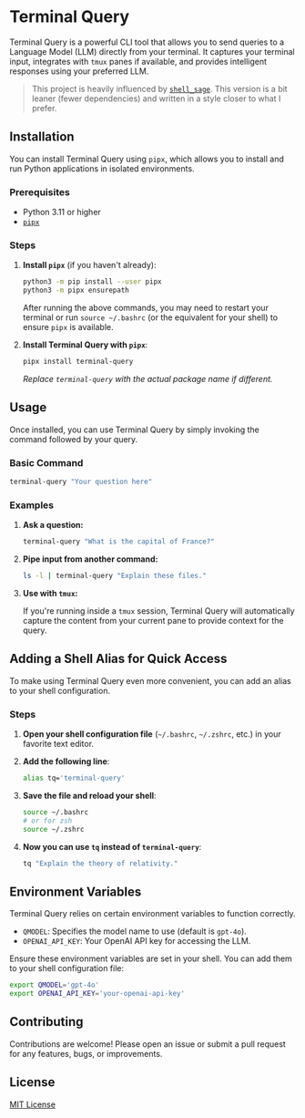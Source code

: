 # Terminal Query

Terminal Query is a powerful CLI tool that allows you to send queries to a Language Model (LLM) directly from your terminal. It captures your terminal input, integrates with `tmux` panes if available, and provides intelligent responses using your preferred LLM.

> This project is heavily influenced by [`shell_sage`]([text](https://github.com/AnswerDotAI/shell_sage)). This version is a bit leaner (fewer dependencies) and written in a style closer to what I prefer.

## Installation

You can install Terminal Query using `pipx`, which allows you to install and run Python applications in isolated environments.

### Prerequisites

- Python 3.11 or higher
- [`pipx`](https://pipxproject.github.io/pipx/)

### Steps

1. **Install `pipx`** (if you haven't already):

   ```bash
   python3 -m pip install --user pipx
   python3 -m pipx ensurepath
   ```

   After running the above commands, you may need to restart your terminal or run `source ~/.bashrc` (or the equivalent for your shell) to ensure `pipx` is available.

2. **Install Terminal Query with `pipx`**:

   ```bash
   pipx install terminal-query
   ```

   *Replace `terminal-query` with the actual package name if different.*

## Usage

Once installed, you can use Terminal Query by simply invoking the command followed by your query.

### Basic Command

```bash
terminal-query "Your question here"
```

### Examples

1. **Ask a question:**

   ```bash
   terminal-query "What is the capital of France?"
   ```

2. **Pipe input from another command:**

   ```bash
   ls -l | terminal-query "Explain these files."
   ```

3. **Use with `tmux`:**

   If you're running inside a `tmux` session, Terminal Query will automatically capture the content from your current pane to provide context for the query.

## Adding a Shell Alias for Quick Access

To make using Terminal Query even more convenient, you can add an alias to your shell configuration.

### Steps

1. **Open your shell configuration file** (`~/.bashrc`, `~/.zshrc`, etc.) in your favorite text editor.

2. **Add the following line**:

   ```bash
   alias tq='terminal-query'
   ```

3. **Save the file and reload your shell**:

   ```bash
   source ~/.bashrc
   # or for zsh
   source ~/.zshrc
   ```

4. **Now you can use `tq` instead of `terminal-query`**:

   ```bash
   tq "Explain the theory of relativity."
   ```

## Environment Variables

Terminal Query relies on certain environment variables to function correctly.

- `QMODEL`: Specifies the model name to use (default is `gpt-4o`).
- `OPENAI_API_KEY`: Your OpenAI API key for accessing the LLM.

Ensure these environment variables are set in your shell. You can add them to your shell configuration file:

```bash
export QMODEL='gpt-4o'
export OPENAI_API_KEY='your-openai-api-key'
```

## Contributing

Contributions are welcome! Please open an issue or submit a pull request for any features, bugs, or improvements.

## License

[MIT License](LICENSE)
